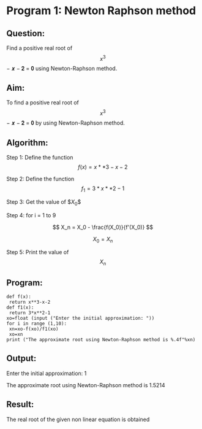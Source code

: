 # Program 1: Newton Raphson method

## Question:

Find a positive real root of $$x^3$$ − 𝒙 − 𝟐 = 𝟎 using Newton-Raphson method.

## Aim:

To find a positive real root of $$x^3$$ − 𝒙 − 𝟐 = 𝟎 by using Newton-Raphson method.

## Algorithm:

Step 1: Define the function $$f(x) = x**3 - x - 2$$

Step 2: Define the function $$f_1 = 3* x **2 - 1$$

Step 3: Get the value of $$X_0\$$

Step 4: for i = 1 to 9

$$
X_n = X_0 - \frac{f(X_0)}{f'(X_0)}
$$

$$
X_0 = X_n
$$

Step 5: Print the value of $$X_n$$

## Program:
```
def f(x):
 return x**3-x-2
def f1(x):
 return 3*x**2-1
xo=float (input ("Enter the initial approximation: "))
for i in range (1,10):
 xn=xo-f(xo)/f1(xo)
 xo=xn
print ("The approximate root using Newton-Raphson method is %.4f"%xn)
```

## Output:

Enter the initial approximation: 1

The approximate root using Newton-Raphson method is 1.5214

## Result:

The real root of the given non linear equation is obtained

